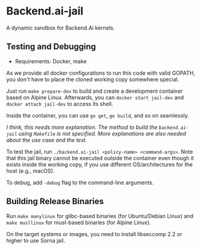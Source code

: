 # Backend.ai-jail

A dynamic sandbox for Backend.Ai kernels.


## Testing and Debugging

 * Requirements: Docker, make

As we provide all docker configurations to run this code with valid GOPATH,
you don't have to place the cloned working copy somewhere special.

Just run `make prepare-dev` to build and create a development container based
on Alpine Linux.  Afterwards, you can `docker start jail-dev` and `docker
attach jail-dev` to access its shell.

Inside the container, you can use `go get`, `go build`, and so on seamlessly.

*I think, this needs more explanation. The method to build the `backend.ai-jail` using `Makefile` is not specified. More explanations are also needed about the use case and the test.*

To test the jail, run `./backend.ai-jail <policy-name> <command-args>`.
Note that this jail binary cannot be executed outside the container even though
it exists inside the working copy, if you use different OS/architectures for
the host (e.g., macOS).

To debug, add `-debug` flag to the command-line arguments.


## Building Release Binaries

Run `make manylinux` for glibc-based binaries (for Ubuntu/Debian Linux) and
`make musllinux` for musl-based binaries (for Alpine Linux).

On the target systems or images, you need to install libseccomp 2.2 or higher
to use Sorna jail.
